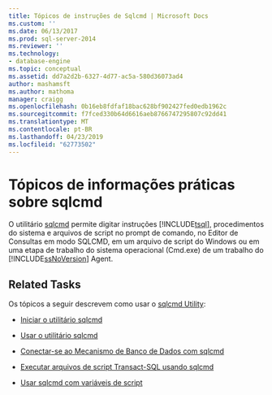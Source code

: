 ```yaml
---
title: Tópicos de instruções de Sqlcmd | Microsoft Docs
ms.custom: ''
ms.date: 06/13/2017
ms.prod: sql-server-2014
ms.reviewer: ''
ms.technology:
- database-engine
ms.topic: conceptual
ms.assetid: dd7a2d2b-6327-4d77-ac5a-580d36073ad4
author: mashamsft
ms.author: mathoma
manager: craigg
ms.openlocfilehash: 0b16eb8fdfaf18bac628bf902427fed0edb1962c
ms.sourcegitcommit: f7fced330b64d6616aeb8766747295807c92dd41
ms.translationtype: MT
ms.contentlocale: pt-BR
ms.lasthandoff: 04/23/2019
ms.locfileid: "62773502"
---
```

# <a name="sqlcmd-how-to-topics"></a>Tópicos de informações práticas sobre sqlcmd
  O utilitário [sqlcmd](../tools/sqlcmd-utility.md) permite digitar instruções [!INCLUDE[tsql](../includes/tsql-md.md)], procedimentos do sistema e arquivos de script no prompt de comando, no Editor de Consultas em modo SQLCMD, em um arquivo de script do Windows ou em uma etapa de trabalho do sistema operacional (Cmd.exe) de um trabalho do [!INCLUDE[ssNoVersion](../includes/ssnoversion-md.md)] Agent.  
  
## <a name="related-tasks"></a>Related Tasks  
 Os tópicos a seguir descrevem como usar o [sqlcmd Utility](../tools/sqlcmd-utility.md):  
  
-   [Iniciar o utilitário sqlcmd](../relational-databases/scripting/sqlcmd-start-the-utility.md)  
  
-   [Usar o utilitário sqlcmd](../relational-databases/scripting/sqlcmd-use-the-utility.md)  
  
-   [Conectar-se ao Mecanismo de Banco de Dados com sqlcmd](../relational-databases/scripting/sqlcmd-connect-to-the-database-engine.md)  
  
-   [Executar arquivos de script Transact-SQL usando sqlcmd](../relational-databases/scripting/sqlcmd-run-transact-sql-script-files.md)  
  
-   [Usar sqlcmd com variáveis de script](../relational-databases/scripting/sqlcmd-use-with-scripting-variables.md)  
  
  
